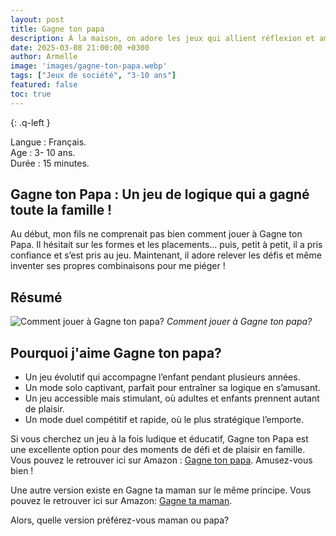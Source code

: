 ```yaml
---
layout: post
title: Gagne ton papa
description: À la maison, on adore les jeux qui allient réflexion et amusement. Gagne ton Papa a tout de suite conquis toute la famille avec ses défis de logique accessibles dès 3 ans. Solo ou en duel, il promet des moments de jeu captivants ! Découvrez pourquoi il est devenu un de nos favoris.
date: 2025-03-08 21:00:00 +0300
author: Armelle
image: 'images/gagne-ton-papa.webp'
tags: ["Jeux de société", "3-10 ans"]
featured: false
toc: true
---
```


{: .q-left }

Langue : Français.     
Age : 3- 10 ans.  
Durée : 15 minutes.

## Gagne ton Papa : Un jeu de logique qui a gagné toute la famille !

Au début, mon fils ne comprenait pas bien comment jouer à Gagne ton Papa. Il hésitait sur les formes et les placements… puis, petit à petit, il a pris confiance et s’est pris au jeu. Maintenant, il adore relever les défis et même inventer ses propres combinaisons pour me piéger !

## Résumé

![Comment jouer à Gagne ton papa?]({{site.baseurl}}/images/gagne-ton-papa-back.webp)
*Comment jouer à Gagne ton papa?*

## Pourquoi j'aime Gagne ton papa?

- Un jeu évolutif qui accompagne l’enfant pendant plusieurs années.
- Un mode solo captivant, parfait pour entraîner sa logique en s’amusant.
- Un jeu accessible mais stimulant, où adultes et enfants prennent autant de plaisir.
- Un mode duel compétitif et rapide, où le plus stratégique l’emporte.

Si vous cherchez un jeu à la fois ludique et éducatif, Gagne ton Papa est une excellente option pour des moments de défi et de plaisir en famille. Vous pouvez le retrouver ici  sur Amazon : [Gagne ton papa](https://amzn.to/41MXEtq). Amusez-vous bien !

Une autre version existe en Gagne ta maman sur le même principe. Vous pouvez le retrouver ici sur Amazon: [Gagne ta maman](https://amzn.to/4hwgTx5). 

Alors, quelle version préférez-vous maman ou papa?





 
